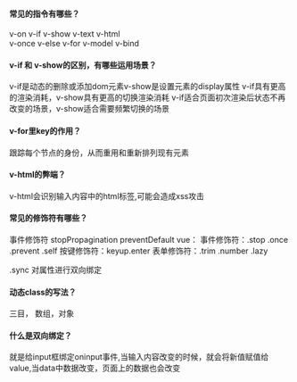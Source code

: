 #### 常见的指令有哪些？
v-on v-if v-show v-text v-html  
v-once v-else v-for v-model v-bind
#### v-if 和 v-show的区别，有哪些运用场景？
v-if是动态的删除或添加dom元素v-show是设置元素的display属性
v-if具有更高的渲染消耗，v-show具有更高的切换渲染消耗
v-if适合页面初次渲染后状态不再改变的场景，v-show适合需要频繁切换的场景
#### v-for里key的作用？
跟踪每个节点的身份，从而重用和重新排列现有元素
#### v-html的弊端？
v-html会识别输入内容中的html标签,可能会造成xss攻击
#### 常见的修饰符有哪些？
事件修饰符 stopPropagination preventDefault
vue：
事件修饰符：.stop .once .prevent .self 
按键修饰符：keyup.enter
表单修饰符：.trim .number .lazy
<!-- 补充 -->
.sync 对属性进行双向绑定

<text-document v-bind:title.sync="doc.title"></text-document>
#### 动态class的写法？
三目， 数组，对象
#### 什么是双向绑定？
就是给input框绑定oninput事件,当输入内容改变的时候，就会将新值赋值给value,当data中数据改变，页面上的数据也会改变